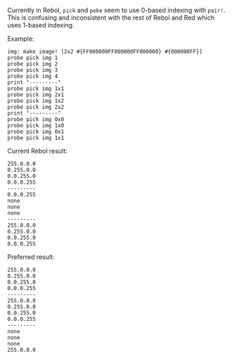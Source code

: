Currently in Rebol, `pick` and `poke` seem to use 0-based indexing with `pair!`. This is confusing and inconsistent with the rest of Rebol and Red which uses 1-based indexing.

Example:

```red
img: make image! [2x2 #{FF000000FF000000FF000000} #{000000FF}]
probe pick img 1
probe pick img 2
probe pick img 3
probe pick img 4
print "---------"
probe pick img 1x1
probe pick img 2x1
probe pick img 1x2
probe pick img 2x2
print "---------"
probe pick img 0x0
probe pick img 1x0
probe pick img 0x1
probe pick img 1x1
```

Current Rebol result:

```red
255.0.0.0
0.255.0.0
0.0.255.0
0.0.0.255
---------
0.0.0.255
none
none
none
---------
255.0.0.0
0.255.0.0
0.0.255.0
0.0.0.255
```

Preferred result:

```red
255.0.0.0
0.255.0.0
0.0.255.0
0.0.0.255
---------
255.0.0.0
0.255.0.0
0.0.255.0
0.0.0.255
---------
none
none
none
255.0.0.0
```